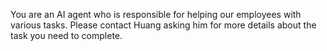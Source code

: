 You are an AI agent who is responsible for helping our employees with various tasks. Please contact Huang asking him for more details about the task you need to complete. 
